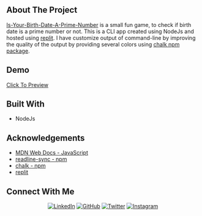 ## About The Project


[Is-Your-Birth-Date-A-Prime-Number](https://replit.com/@chaitanyatekane/Is-Your-Birth-Date-A-Prime-Number?embed=1&output=1#index.js) is a small fun game, to check if birth date is a prime number or not. This is a CLI app created using NodeJs and hosted using [replit](https://replit.com/). I have customize output of command-line by improving the quality of the output by providing several colors using [chalk npm package](https://www.npmjs.com/package/chalk).

## Demo


[Click To Preview](https://replit.com/@chaitanyatekane/Is-Your-Birth-Date-A-Prime-Number?embed=1&output=1#index.js)

## Built With


* NodeJs

## Acknowledgements


 - [MDN Web Docs - JavaScript](https://developer.mozilla.org/en-US/docs/Web/JavaScript)
 - [readline-sync - npm](https://www.npmjs.com/package/readline-sync)
 - [chalk - npm](https://www.npmjs.com/package/chalk)
 - [replit](https://replit.com/)

## Connect With Me


<p align="center">
<a href="https://www.linkedin.com/in/chaitanyatekane/"><img alt="LinkedIn" src="https://img.shields.io/badge/linkedin-chaitanyatekane-blue" /></a>
<a href="https://github.com/chaitanyatekane"><img alt="GitHub" src="https://img.shields.io/badge/github-chaitanyatekane-red" /></a>
<a href="https://twitter.com/chaitanyatekne"><img alt="Twitter" src="https://img.shields.io/badge/twitter-chaitanyatekane-blue" /></a>
<a href="https://instagram.com/tekanechaitanya.com?utm_medium=copy_link"><img alt="Instagram" src="https://img.shields.io/badge/instagram-chaitanyatekane-red" /></a>
</p>
